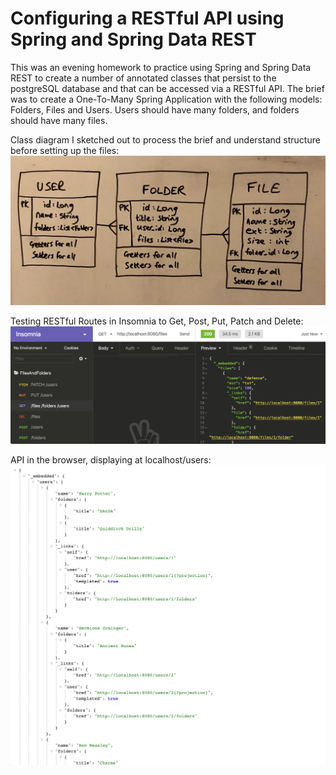 # Configuring a RESTful API using Spring and Spring Data REST

This was an evening homework to practice using Spring and Spring Data REST to create a number of annotated classes that persist to the postgreSQL database and that can be accessed via a RESTful API.
The brief was to create a One-To-Many Spring Application with the following models: Folders, Files and Users. Users should have many folders, and folders should have many files.

Class diagram I sketched out to process the brief and understand structure before setting up the files:
![Image of diagram](classes.jpg)

Testing RESTful Routes in Insomnia to Get, Post, Put, Patch and Delete:
![Image of routes](insomnia.png)

API in the browser, displaying at localhost/users:
![Image of API](users.png)